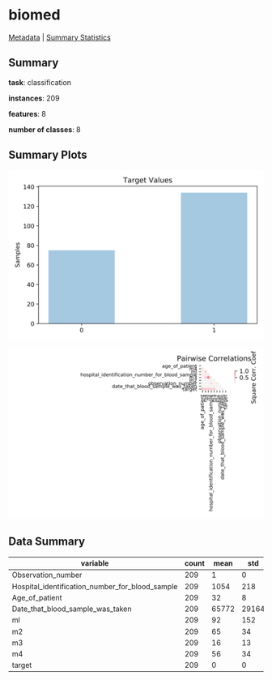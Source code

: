 # biomed

[Metadata](metadata.yaml) | [Summary Statistics](summary_stats.csv)

## Summary

**task**: classification

**instances**: 209

**features**: 8

**number of classes**: 8

## Summary Plots

![Labels](label.svg)

![Corr](corr.svg)

## Data Summary

|	variable	|	count	|	mean	|	std	|	min	|	25%	|	50%	|	75%	|	max|
| --- | --- | --- | --- | --- | --- | --- | --- | --- |
|	Observation_number	|	209	|	1	|	0	|	1	|	1	|	1	|	2	|	7
|	Hospital_identification_number_for_blood_sample	|	209	|	1054	|	218	|	657	|	907	|	1009	|	1255	|	1538
|	Age_of_patient	|	209	|	32	|	8	|	20	|	26	|	31	|	36	|	61
|	Date_that_blood_sample_was_taken	|	209	|	65772	|	29164	|	10078	|	40079	|	70078	|	90078	|	120079
|	ml	|	209	|	92	|	152	|	15	|	30	|	41	|	73	|	1288
|	m2	|	209	|	65	|	34	|	0	|	39	|	70	|	93	|	119
|	m3	|	209	|	16	|	13	|	2	|	10	|	13	|	18	|	111
|	m4	|	209	|	56	|	34	|	0	|	29	|	50	|	83	|	125
|	target	|	209	|	0	|	0	|	0	|	0	|	1	|	1	|	1

